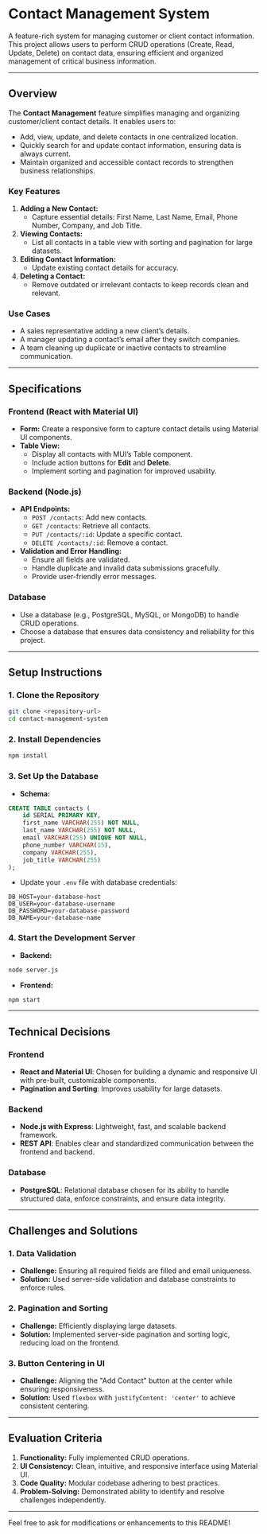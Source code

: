 # **Contact Management System**

A feature-rich system for managing customer or client contact information. This project allows users to perform CRUD operations (Create, Read, Update, Delete) on contact data, ensuring efficient and organized management of critical business information.

---

## **Overview**

The **Contact Management** feature simplifies managing and organizing customer/client contact details. It enables users to:
- Add, view, update, and delete contacts in one centralized location.
- Quickly search for and update contact information, ensuring data is always current.
- Maintain organized and accessible contact records to strengthen business relationships.

### **Key Features**
1. **Adding a New Contact:**
   - Capture essential details: First Name, Last Name, Email, Phone Number, Company, and Job Title.
2. **Viewing Contacts:**
   - List all contacts in a table view with sorting and pagination for large datasets.
3. **Editing Contact Information:**
   - Update existing contact details for accuracy.
4. **Deleting a Contact:**
   - Remove outdated or irrelevant contacts to keep records clean and relevant.

### **Use Cases**
- A sales representative adding a new client’s details.
- A manager updating a contact’s email after they switch companies.
- A team cleaning up duplicate or inactive contacts to streamline communication.

---

## **Specifications**

### **Frontend (React with Material UI)**
- **Form:** Create a responsive form to capture contact details using Material UI components.
- **Table View:**
  - Display all contacts with MUI’s Table component.
  - Include action buttons for **Edit** and **Delete**.
  - Implement sorting and pagination for improved usability.

### **Backend (Node.js)**
- **API Endpoints:**
  - `POST /contacts`: Add new contacts.
  - `GET /contacts`: Retrieve all contacts.
  - `PUT /contacts/:id`: Update a specific contact.
  - `DELETE /contacts/:id`: Remove a contact.
- **Validation and Error Handling:**
  - Ensure all fields are validated.
  - Handle duplicate and invalid data submissions gracefully.
  - Provide user-friendly error messages.

### **Database**
- Use a database (e.g., PostgreSQL, MySQL, or MongoDB) to handle CRUD operations.
- Choose a database that ensures data consistency and reliability for this project.

---

## **Setup Instructions**

### **1. Clone the Repository**
```bash
git clone <repository-url>
cd contact-management-system
```

### **2. Install Dependencies**
```bash
npm install
```

### **3. Set Up the Database**
- **Schema:**
```sql
CREATE TABLE contacts (
    id SERIAL PRIMARY KEY,
    first_name VARCHAR(255) NOT NULL,
    last_name VARCHAR(255) NOT NULL,
    email VARCHAR(255) UNIQUE NOT NULL,
    phone_number VARCHAR(15),
    company VARCHAR(255),
    job_title VARCHAR(255)
);
```
- Update your `.env` file with database credentials:
```plaintext
DB_HOST=your-database-host
DB_USER=your-database-username
DB_PASSWORD=your-database-password
DB_NAME=your-database-name
```

### **4. Start the Development Server**
- **Backend:**
```bash
node server.js
```
- **Frontend:**
```bash
npm start
```

---

## **Technical Decisions**

### **Frontend**
- **React and Material UI**: Chosen for building a dynamic and responsive UI with pre-built, customizable components.
- **Pagination and Sorting**: Improves usability for large datasets.

### **Backend**
- **Node.js with Express**: Lightweight, fast, and scalable backend framework.
- **REST API**: Enables clear and standardized communication between the frontend and backend.

### **Database**
- **PostgreSQL**: Relational database chosen for its ability to handle structured data, enforce constraints, and ensure data integrity.

---

## **Challenges and Solutions**

### **1. Data Validation**
- **Challenge:** Ensuring all required fields are filled and email uniqueness.
- **Solution:** Used server-side validation and database constraints to enforce rules.

### **2. Pagination and Sorting**
- **Challenge:** Efficiently displaying large datasets.
- **Solution:** Implemented server-side pagination and sorting logic, reducing load on the frontend.

### **3. Button Centering in UI**
- **Challenge:** Aligning the "Add Contact" button at the center while ensuring responsiveness.
- **Solution:** Used `flexbox` with `justifyContent: 'center'` to achieve consistent centering.

---

## **Evaluation Criteria**

1. **Functionality:** Fully implemented CRUD operations.
2. **UI Consistency:** Clean, intuitive, and responsive interface using Material UI.
3. **Code Quality:** Modular codebase adhering to best practices.
4. **Problem-Solving:** Demonstrated ability to identify and resolve challenges independently.

---

Feel free to ask for modifications or enhancements to this README!
